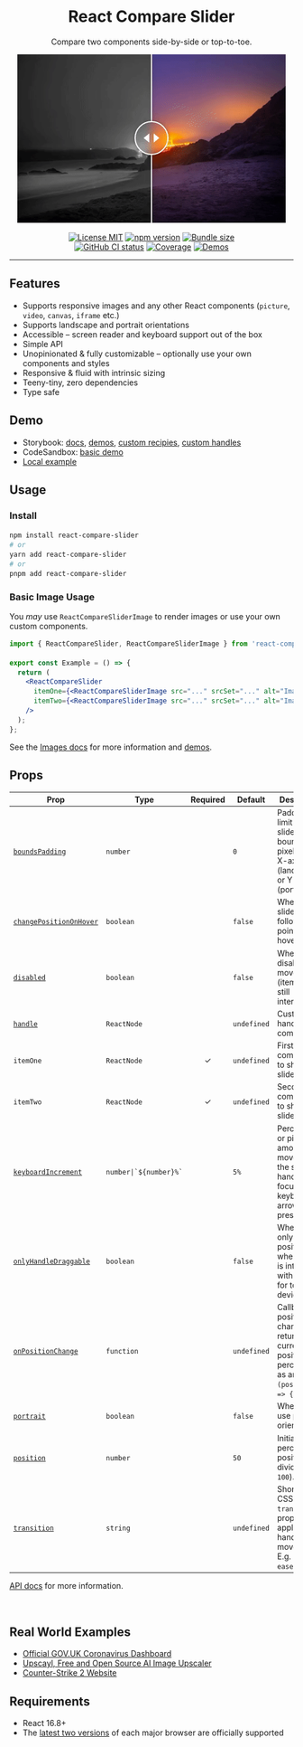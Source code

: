 <div align="center">
  <h1>React Compare Slider</h1>
  <p>Compare two components side-by-side or top-to-toe.</p>

[![Example](https://raw.githubusercontent.com/nerdyman/stuff/main/libs/react-compare-slider/docs/hero.gif)](https://codesandbox.io/s/react-compare-slider-simple-example-9si6l?file=/src/App.jsx)

<a href="https://github.com/nerdyman/react-compare-slider/blob/main/LICENSE"><img alt="License MIT" src="https://img.shields.io/npm/l/react-compare-slider.svg" /></a>
<a href="https://npmjs.com/package/react-compare-slider"><img  alt="npm version" src="https://img.shields.io/npm/v/react-compare-slider.svg" /></a>
<a href="https://bundlephobia.com/result?p=react-compare-slider"><img alt="Bundle size" src="https://img.shields.io/bundlephobia/minzip/react-compare-slider.svg?color=brightgreen" /></a>
<br/>
<a href="https://github.com/nerdyman/react-compare-slider/actions?query=workflow%3Abuild"><img alt="GitHub CI status" src="https://img.shields.io/github/actions/workflow/status/nerdyman/react-compare-slider/ci.yml" /></a>
<a href="https://codeclimate.com/github/nerdyman/react-compare-slider/code?q=lib"><img src="https://img.shields.io/codeclimate/coverage/nerdyman/react-compare-slider" alt="Coverage" /></a>
<a href="https://react-compare-slider.vercel.app"><img  alt="Demos" src="https://raw.githubusercontent.com/storybookjs/brand/8d28584c89959d7075c237e9345955c895048977/badge/badge-storybook.svg" /></a>

</div>

---

## Features

- Supports responsive images and any other React components (`picture`, `video`, `canvas`, `iframe` etc.)
- Supports landscape and portrait orientations
- Accessible &ndash; screen reader and keyboard support out of the box
- Simple API
- Unopinionated & fully customizable &ndash; optionally use your own components and styles
- Responsive & fluid with intrinsic sizing
- Teeny-tiny, zero dependencies
- Type safe

## Demo

- Storybook: [docs](https://react-compare-slider.vercel.app/?path=/docs/docs-introduction--page), [demos](https://react-compare-slider.vercel.app/?path=/story/demos), [custom recipies](https://react-compare-slider.vercel.app/?path=/story/recipies), [custom handles](https://react-compare-slider.vercel.app/?path=/story/handles)
- CodeSandbox: [basic demo](https://codesandbox.io/p/sandbox/github/nerdyman/react-compare-slider/tree/main/docs/example?file=/src/App.tsx:1,1)
- [Local example](./docs/example)

## Usage

### Install

```sh
npm install react-compare-slider
# or
yarn add react-compare-slider
# or
pnpm add react-compare-slider
```

### Basic Image Usage

You _may_ use `ReactCompareSliderImage` to render images or use your own custom
components.

```jsx
import { ReactCompareSlider, ReactCompareSliderImage } from 'react-compare-slider';

export const Example = () => {
  return (
    <ReactCompareSlider
      itemOne={<ReactCompareSliderImage src="..." srcSet="..." alt="Image one" />}
      itemTwo={<ReactCompareSliderImage src="..." srcSet="..." alt="Image two" />}
    />
  );
};
```

See the [Images docs](https://react-compare-slider.vercel.app/?path=/docs/docs-images--page) for more information and [demos](https://react-compare-slider.vercel.app/?path=/story/demos--images).

## Props

| Prop | Type | Required | Default | Description |
| ---- | ---- | :------: | ------- | ----------- |
| [`boundsPadding`](https://react-compare-slider.vercel.app/?path=/story/docs-bounds-padding--page)                   | `number`    |              | `0`           | Padding to limit the slideable bounds in pixels on the X-axis (landscape) or Y-axis (portrait).       |
| [`changePositionOnHover`](https://react-compare-slider.vercel.app/?path=/story/docs-change-position-on-hover--page) | `boolean`   |              | `false`       | Whether the slider should follow the pointer on hover.                                                |
| [`disabled`](https://react-compare-slider.vercel.app/?path=/story/docs-disabled--page)                   | `boolean`    |              | `false`           |  Whether to disable slider movement (items are still interactable).       |
| [`handle`](https://react-compare-slider.vercel.app/?path=/story/docs-handles--page)                                 | `ReactNode` |              | `undefined`   | Custom handle component.                                                                              |
| `itemOne`                                                                                                           | `ReactNode` |      ✓       | `undefined`   | First component to show in slider.                                                                    |
| `itemTwo`                                                                                                           | `ReactNode` |      ✓       | `undefined`   | Second component to show in slider.                                                                   |
| [`keyboardIncrement`](https://react-compare-slider.vercel.app/?path=/story/docs-keyboard-increment--page)                                                                                                 | `` number\|`${number}%` `` |               | `5%`                                                                                                  | Percentage or pixel amount to move when the slider handle is focused and keyboard arrow is pressed. |
| [`onlyHandleDraggable`](https://react-compare-slider.vercel.app/?path=/story/docs-only-handle-draggable--page)      | `boolean`   |              | `false`       | Whether to only change position when handle is interacted with (useful for touch devices).            |
| [`onPositionChange`](https://react-compare-slider.vercel.app/?path=/story/demos--on-position-change)                | `function`  |              | `undefined`   | Callback on position change, returns current position percentage as argument `(position) => { ... }`. |
| [`portrait`](https://react-compare-slider.vercel.app/?path=/story/demos--portrait)                                  | `boolean`   |              | `false`       | Whether to use portrait orientation.                                                                  |
| [`position`](https://react-compare-slider.vercel.app/?path=/story/demos--position)                                  | `number`    |              | `50`          | Initial percentage position of divide (`0-100`).                                                      |
| [`transition`](https://react-compare-slider.vercel.app/?path=/story/demos--transition)                                  | `string`    |              | `undefined`          | Shorthand CSS `transition` property to apply to handle movement. E.g. `.5s ease-in-out`                                                      |

[API docs](https://react-compare-slider.vercel.app/?path=/docs/docs-api--page) for more information.

<br />

## Real World Examples

- [Official GOV.UK Coronavirus Dashboard](https://coronavirus.data.gov.uk/details/interactive-map/vaccinations#vaccinations-map-container)
- [Upscayl, Free and Open Source AI Image Upscaler](https://github.com/upscayl/upscayl#free-and-open-source-ai-image-upscaler)
- [Counter-Strike 2 Website](https://www.counter-strike.net/cs2)

## Requirements

- React 16.8+
- The [latest two versions](./lib/package.json#L55) of each major browser are officially supported
